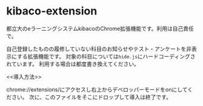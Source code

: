# kibaco-extension
都立大のeラーニングシステムkibacoのChrome拡張機能です。利用は自己責任で。

自己登録したものの履修していない科目のお知らせやテスト・アンケートを非表示にする拡張機能です。
対象の科目については`hide.js`にハードコーディングされています。
利用する場合は都度書き換えてください。


<<導入方法>>

chrome://extensions/にアクセスし右上からデベロッパーモードをonにしてください。
次に、このファイルをそこにドロップして導入は終了です。
